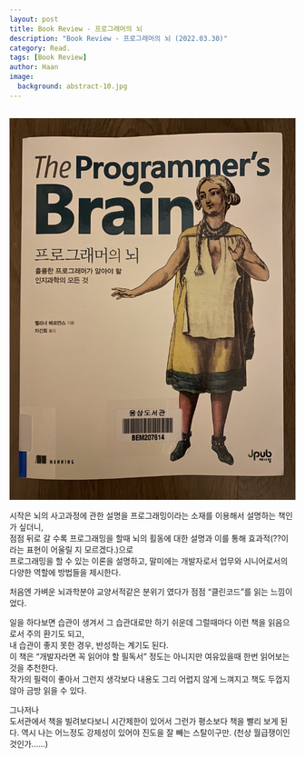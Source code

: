 ```yaml
---
layout: post
title: Book Review - 프로그래머의 뇌
description: "Book Review - 프로그래머의 뇌 (2022.03.30)" 
category: Read.
tags: [Book Review]
author: Haan
image:
  background: abstract-10.jpg
---
```

<br/>

<img src="/assets/img/2022/BR_220330.jpg">

시작은 뇌의 사고과정에 관한 설명을 프로그래밍이라는 소재를 이용해서 설명하는 책인가 싶더니,   
점점 뒤로 갈 수록 프로그래밍을 할때 뇌의 횔동에 대한 설명과 이를 통해 효과적(??이라는 표현이 어울릴 지 모르겠다.)으로   
프로그래밍을 할 수 있는 이론을 설명하고, 말미에는 개발자로서 업무와 시니어로서의 다양한 역할에 방법들을 제시한다.     

처음엔 가벼운 뇌과학분야 교양서적같은 분위기 였다가 점점 “클린코드”를 읽는 느낌이었다.  

일을 하다보면 습관이 생겨서 그 습관대로만 하기 쉬운데 그럴때마다 이런 책을 읽음으로서 주의 환기도 되고,   
내 습관이 좋지 못한 경우, 반성하는 계기도 된다.   
이 책은 “개발자라면 꼭 읽어야 할 필독서” 정도는 아니지만 여유있을때 한번 읽어보는 것을 추천한다.  
작가의 필력이 좋아서 그런지 생각보다 내용도 그리 어렵지 않게 느껴지고 책도 두껍지 않아 금방 읽을 수 있다. 

그나저나   
도서관에서 책을 빌려보다보니 시간제한이 있어서 그런가 평소보다 책을 빨리 보게 된다. 
역시 나는 어느정도 강제성이 있어야 진도을 잘 빼는 스탈이구만. (천상 월급쟁이인것인가……) 
